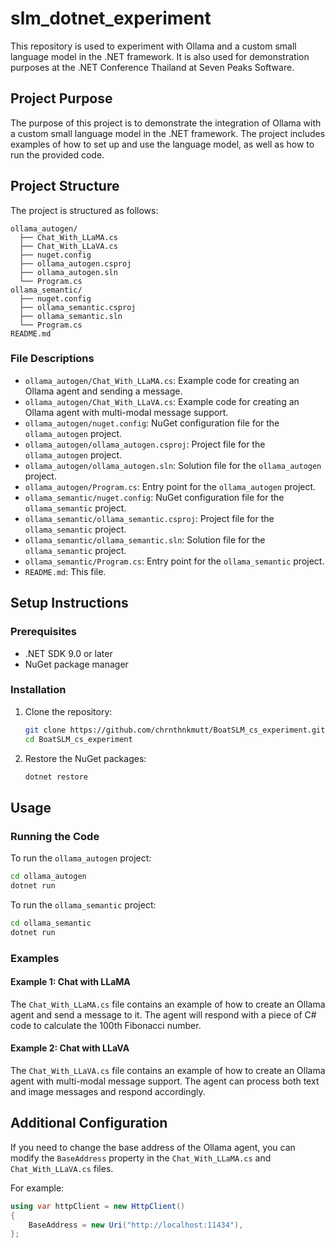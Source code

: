 # slm_dotnet_experiment

This repository is used to experiment with Ollama and a custom small language model in the .NET framework. It is also used for demonstration purposes at the .NET Conference Thailand at Seven Peaks Software.

## Project Purpose

The purpose of this project is to demonstrate the integration of Ollama with a custom small language model in the .NET framework. The project includes examples of how to set up and use the language model, as well as how to run the provided code.

## Project Structure

The project is structured as follows:

```
ollama_autogen/
  ├── Chat_With_LLaMA.cs
  ├── Chat_With_LLaVA.cs
  ├── nuget.config
  ├── ollama_autogen.csproj
  ├── ollama_autogen.sln
  └── Program.cs
ollama_semantic/
  ├── nuget.config
  ├── ollama_semantic.csproj
  ├── ollama_semantic.sln
  └── Program.cs
README.md
```

### File Descriptions

- `ollama_autogen/Chat_With_LLaMA.cs`: Example code for creating an Ollama agent and sending a message.
- `ollama_autogen/Chat_With_LLaVA.cs`: Example code for creating an Ollama agent with multi-modal message support.
- `ollama_autogen/nuget.config`: NuGet configuration file for the `ollama_autogen` project.
- `ollama_autogen/ollama_autogen.csproj`: Project file for the `ollama_autogen` project.
- `ollama_autogen/ollama_autogen.sln`: Solution file for the `ollama_autogen` project.
- `ollama_autogen/Program.cs`: Entry point for the `ollama_autogen` project.
- `ollama_semantic/nuget.config`: NuGet configuration file for the `ollama_semantic` project.
- `ollama_semantic/ollama_semantic.csproj`: Project file for the `ollama_semantic` project.
- `ollama_semantic/ollama_semantic.sln`: Solution file for the `ollama_semantic` project.
- `ollama_semantic/Program.cs`: Entry point for the `ollama_semantic` project.
- `README.md`: This file.

## Setup Instructions

### Prerequisites

- .NET SDK 9.0 or later
- NuGet package manager

### Installation

1. Clone the repository:
   ```sh
   git clone https://github.com/chrnthnkmutt/BoatSLM_cs_experiment.git
   cd BoatSLM_cs_experiment
   ```

2. Restore the NuGet packages:
   ```sh
   dotnet restore
   ```

## Usage

### Running the Code

To run the `ollama_autogen` project:
```sh
cd ollama_autogen
dotnet run
```

To run the `ollama_semantic` project:
```sh
cd ollama_semantic
dotnet run
```

### Examples

#### Example 1: Chat with LLaMA

The `Chat_With_LLaMA.cs` file contains an example of how to create an Ollama agent and send a message to it. The agent will respond with a piece of C# code to calculate the 100th Fibonacci number.

#### Example 2: Chat with LLaVA

The `Chat_With_LLaVA.cs` file contains an example of how to create an Ollama agent with multi-modal message support. The agent can process both text and image messages and respond accordingly.

## Additional Configuration

If you need to change the base address of the Ollama agent, you can modify the `BaseAddress` property in the `Chat_With_LLaMA.cs` and `Chat_With_LLaVA.cs` files.

For example:
```csharp
using var httpClient = new HttpClient()
{
    BaseAddress = new Uri("http://localhost:11434"),
};
```
